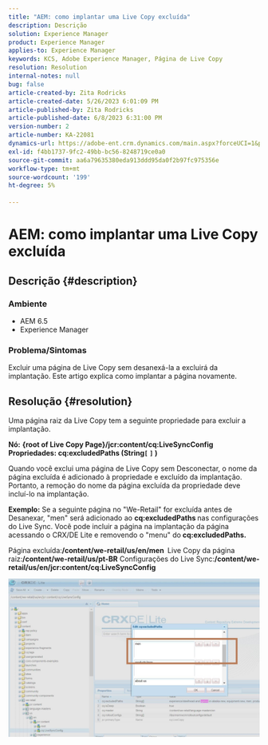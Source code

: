```yaml
---
title: "AEM: como implantar uma Live Copy excluída"
description: Descrição
solution: Experience Manager
product: Experience Manager
applies-to: Experience Manager
keywords: KCS, Adobe Experience Manager, Página de Live Copy
resolution: Resolution
internal-notes: null
bug: false
article-created-by: Zita Rodricks
article-created-date: 5/26/2023 6:01:09 PM
article-published-by: Zita Rodricks
article-published-date: 6/8/2023 6:31:00 PM
version-number: 2
article-number: KA-22081
dynamics-url: https://adobe-ent.crm.dynamics.com/main.aspx?forceUCI=1&pagetype=entityrecord&etn=knowledgearticle&id=26052845-effb-ed11-8849-6045bd0063aa
exl-id: f4bb1737-9fc2-49bb-bc56-8248719ce0a0
source-git-commit: aa6a79635380eda913ddd95da0f2b97fc975356e
workflow-type: tm+mt
source-wordcount: '199'
ht-degree: 5%

---
```


# AEM: como implantar uma Live Copy excluída

## Descrição {#description}


### <b>Ambiente</b>

- AEM 6.5
- Experience Manager


### <b>Problema/Sintomas</b>

Excluir uma página de Live Copy sem desanexá-la a excluirá da implantação. Este artigo explica como implantar a página novamente.


## Resolução {#resolution}


Uma página raiz da Live Copy tem a seguinte propriedade &#x200B;para excluir a implantação&#x200B;.

<b>Nó:</b> <b>{root of Live Copy Page}/jcr:content/cq:LiveSyncConfig Propriedades: cq:excludedPaths (String`[` `]` )</b>

Quando você exclui uma página de Live Copy sem Desconectar, o nome da página excluída é adicionado à propriedade e excluído da implantação.
Portanto, a remoção do nome da página excluída da propriedade deve incluí-lo na implantação.

<b>Exemplo:</b>
Se a seguinte página no &quot;We-Retail&quot; for excluída antes de Desanexar, &quot;men&quot; será adicionado ao <b>cq:excludedPaths </b>nas configurações do Live Sync.
Você pode incluir a página na implantação da página acessando o CRX/DE Lite e removendo o &quot;menu&quot; do<b> cq:excludedPaths.</b>

Página excluída:<b>/content/we-retail/us/en/men </b>
Live Copy da página raiz:<b>/content/we-retail/us/pt-BR</b>
Configurações do Live Sync:<b>/content/we-retail/us/en/jcr:content/cq:LiveSyncConfig</b>

![](assets/a7eb936c-03f6-ed11-8848-6045bd006295.png)

